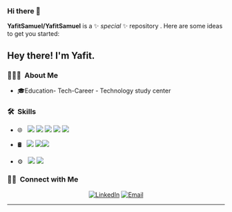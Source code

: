 ### Hi there 👋


**YafitSamuel/YafitSamuel** is a ✨ _special_ ✨ repository . Here are some ideas to get you started:


<h2> Hey there! I'm Yafit.</h2>

<h3> 👨🏻‍💻 &nbsp;About Me </h3>


- 🎓Education- Tech-Career - Technology study center

<h3> 🛠 &nbsp;Skills</h3>


- 🌐 &nbsp; <img src="https://img.shields.io/badge/html5%20-%23E34F26.svg?&style=for-the-badge&logo=html5&logoColor=white"/> <img src="https://img.shields.io/badge/css3%20-%231572B6.svg?&style=for-the-badge&logo=css3&logoColor=white"/> <img src="https://img.shields.io/badge/bootstrap%20-%23563D7C.svg?&style=for-the-badge&logo=bootstrap&logoColor=white"/> <img src="https://img.shields.io/badge/javascript%20-%23323330.svg?&style=for-the-badge&logo=javascript&logoColor=%23F7DF1E"/> <img src="https://img.shields.io/badge/node.js%20-%2343853D.svg?&style=for-the-badge&logo=node.js&logoColor=white"/> 


- 🛢 &nbsp;
  <img src="https://img.shields.io/badge/mysql-%2300f.svg?&style=for-the-badge&logo=mysql&logoColor=white"/> <img src ="https://img.shields.io/badge/MongoDB-%234ea94b.svg?&style=for-the-badge&logo=mongodb&logoColor=white"/><img src ="https://img.shields.io/badge/SQL-Server-%234ea94b.svg?&style=for-the-badge&logo=mongodb&logoColor=white"/>
  
- ⚙️ &nbsp;
  <img src="https://img.shields.io/badge/git%20-%23F05033.svg?&style=for-the-badge&logo=git&logoColor=white"/> <img src="https://img.shields.io/badge/github%20-%23121011.svg?&style=for-the-badge&logo=github&logoColor=white"/>


<h3> 🤝🏻 &nbsp;Connect with Me </h3>

<p align="center">
<a href="https://www.linkedin.com/in/yafit-samuel-8bb954218/"><img alt="LinkedIn" src="https://img.shields.io/badge/LinkedIn-yafitsamuel-blue?style=flat-square&logo=linkedin"></a>
<a href="yafitsamuel96@gmail.com "><img alt="Email" src="https://img.shields.io/badge/Email-yafitsamuel96@gmail.com-blue?style=flat-square&logo=gmail"></a>
</p> 
 
------


<!-- Last Edited on: 29/12/2020 -->
